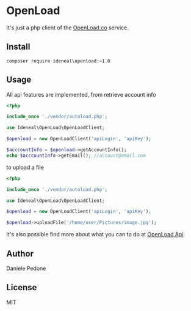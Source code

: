 # OpenLoad

It's just a php client of the [OpenLoad.co](https://openload.co/) service.

## Install

```
composer require ideneal\openload:~1.0
```

## Usage

All api features are implemented, from retrieve account info

```php
<?php

include_once './vendor/autoload.php';

use Ideneal\OpenLoad\OpenLoadClient;

$openload = new OpenLoadClient('apiLogin', 'apiKey');

$acccountInfo = $openload->getAccountInfo();
echo $acccountInfo->getEmail(); //account@email.com
```

to upload a file

```php
<?php

include_once './vendor/autoload.php';

use Ideneal\OpenLoad\OpenLoadClient;

$openload = new OpenLoadClient('apiLogin', 'apiKey');

$openload->uploadFile('/home/user/Pictures/image.jpg');
```

It's also possible find more about what you can to do at [OpenLoad Api](https://openload.co/api).

## Author

Daniele Pedone

## License

MIT

